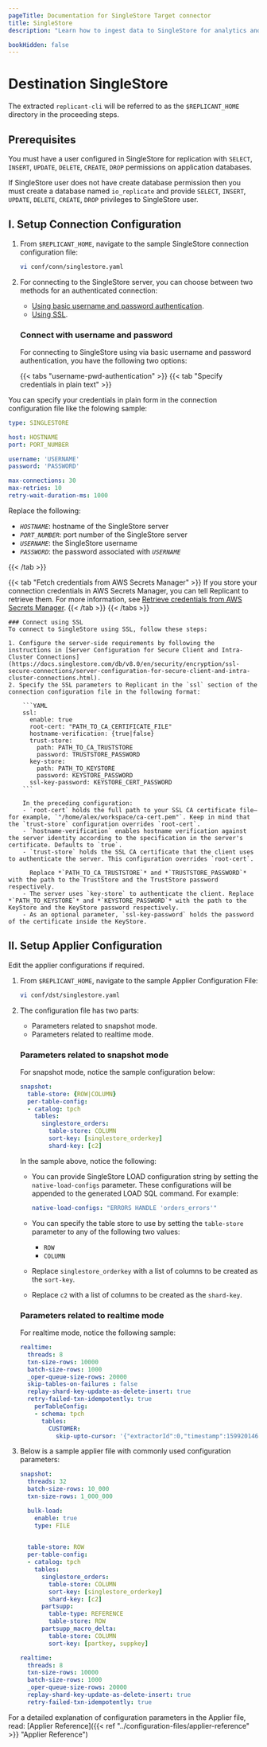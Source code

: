 ```yaml
---
pageTitle: Documentation for SingleStore Target connector
title: SingleStore
description: "Learn how to ingest data to SingleStore for analytics and ML, using Arcion's bleeding-edge CDC technology to keep data up-to-date."

bookHidden: false
---
```

# Destination SingleStore

The extracted `replicant-cli` will be referred to as the `$REPLICANT_HOME` directory in the proceeding steps.

## Prerequisites
You must have a user configured in SingleStore for replication with `SELECT`, `INSERT`, `UPDATE`, `DELETE`, `CREATE`, `DROP` permissions on application databases.

If SingleStore user does not have create database permission then you must create a database named `io_replicate` and provide `SELECT`, `INSERT`, `UPDATE`, `DELETE`, `CREATE`, `DROP` privileges to SingleStore user.

## I. Setup Connection Configuration

1. From `$REPLICANT_HOME`, navigate to the sample SingleStore connection configuration file:
    ```BASH
    vi conf/conn/singlestore.yaml
    ```

2. For connecting to the SingleStore server, you can choose between two methods for an authenticated connection:

    - [Using basic username and password authentication](#connect-with-username-and-password).
    - [Using SSL](#connect-using-ssl).

    ### Connect with username and password
    For connecting to SingleStore using via basic username and password authentication, you have the following two options:

    {{< tabs "username-pwd-authentication" >}}
    {{< tab "Specify credentials in plain text" >}}

You can specify your credentials in plain form in the connection configuration file like the folowing sample:

  ```YAML
  type: SINGLESTORE

  host: HOSTNAME
  port: PORT_NUMBER

  username: 'USERNAME'
  password: 'PASSWORD'

  max-connections: 30
  max-retries: 10
  retry-wait-duration-ms: 1000
  ```

  Replace the following:

  - *`HOSTNAME`*: hostname of the SingleStore server
  - *`PORT_NUMBER`*: port number of the SingleStore server
  - *`USERNAME`*: the SingleStore username
  - *`PASSWORD`*: the password associated with *`USERNAME`*

  {{< /tab >}}

  {{< tab "Fetch credentials from AWS Secrets Manager" >}}
  If you store your connection credentials in AWS Secrets Manager, you can tell Replicant to retrieve them. For more information, see [Retrieve credentials from AWS Secrets Manager](/docs/security/secrets-manager). 
  {{< /tab >}}
  {{< /tabs >}}

    ### Connect using SSL
    To connect to SingleStore using SSL, follow these steps:

    1. Configure the server-side requirements by following the instructions in [Server Configuration for Secure Client and Intra-Cluster Connections](https://docs.singlestore.com/db/v8.0/en/security/encryption/ssl-secure-connections/server-configuration-for-secure-client-and-intra-cluster-connections.html).
    2. Specify the SSL parameters to Replicant in the `ssl` section of the connection configuration file in the following format:

        ```YAML
        ssl:
          enable: true
          root-cert: "PATH_TO_CA_CERTIFICATE_FILE" 
          hostname-verification: {true|false}      
          trust-store:                    
            path: PATH_TO_CA_TRUSTSTORE
            password: TRUSTSTORE_PASSWORD
          key-store:                       
            path: PATH_TO_KEYSTORE
            password: KEYSTORE_PASSWORD
          ssl-key-password: KEYSTORE_CERT_PASSWORD
        ```

        In the preceding configuration:
        - `root-cert` holds the full path to your SSL CA certificate file—for example, `"/home/alex/workspace/ca-cert.pem"`. Keep in mind that the `trust-store` configuration overrides `root-cert`.
        - `hostname-verification` enables hostname verification against the server identity according to the specification in the server's certificate. Defaults to `true`.
        - `trust-store` holds the SSL CA certificate that the client uses to authenticate the server. This configuration overrides `root-cert`. 
        
          Replace *`PATH_TO_CA_TRUSTSTORE`* and *`TRUSTSTORE_PASSWORD`* with the path to the TrustStore and the TrustStore password respectively.
        - The server uses `key-store` to authenticate the client. Replace *`PATH_TO_KEYSTORE`* and *`KEYSTORE_PASSWORD`* with the path to the KeyStore and the KeyStore password respectively.
        - As an optional parameter, `ssl-key-password` holds the password of the certificate inside the KeyStore.
        
## II. Setup Applier Configuration

Edit the applier configurations if required.  

1. From `$REPLICANT_HOME`, navigate to the sample Applier Configuration File:
   ```BASH
   vi conf/dst/singlestore.yaml
   ```

2.  The configuration file has two parts:

    - Parameters related to snapshot mode.
    - Parameters related to realtime mode. 
  
    ### Parameters related to snapshot mode
    For snapshot mode, notice the sample configuration below:

    ```YAML
    snapshot:
      table-store: {ROW|COLUMN}
      per-table-config:
      - catalog: tpch
        tables:
          singlestore_orders:
            table-store: COLUMN
            sort-key: [singlestore_orderkey] 
            shard-key: [c2]
    ```

    In the sample above, notice the following:
    - You can provide SingleStore LOAD configuration string by setting the `native-load-configs` parameter. These configurations will be appended to the generated LOAD SQL command. For example:
     
      ```YAML
      native-load-configs: "ERRORS HANDLE 'orders_errors'"
      ```
    - You can specify the table store to use by setting the `table-store` parameter to any of the following two values:
      - `ROW`
      - `COLUMN`
    - Replace `singlestore_orderkey` with a list of columns to be created as the `sort-key`.
    - Replace `c2` with a list of columns to be created as the `shard-key`.
    
    ### Parameters related to realtime mode
    For realtime mode, notice the following sample:

    ```YAML
    realtime:
      threads: 8
      txn-size-rows: 10000
      batch-size-rows: 1000
      _oper-queue-size-rows: 20000
      skip-tables-on-failures : false
      replay-shard-key-update-as-delete-insert: true
      retry-failed-txn-idempotently: true
        perTableConfig:
        - schema: tpch
          tables:
            CUSTOMER:
              skip-upto-cursor: '{"extractorId":0,"timestamp":1599201466000,"log":"mariadb-bin.000200","position":36574666,"logSeqNum":1000,"slaveServerId":1,"v":1}'
    ```

3. Below is a sample applier file with commonly used configuration parameters:
    ```YAML
    snapshot:
      threads: 32
      batch-size-rows: 10_000
      txn-size-rows: 1_000_000

      bulk-load:
        enable: true
        type: FILE
        

      table-store: ROW
      per-table-config:
      - catalog: tpch
        tables:
          singlestore_orders:
            table-store: COLUMN
            sort-key: [singlestore_orderkey]
            shard-key: [c2]
          partsupp:
            table-type: REFERENCE
            table-store: ROW
          partsupp_macro_delta:
            table-store: COLUMN
            sort-key: [partkey, suppkey]

    realtime:
      threads: 8
      txn-size-rows: 10000
      batch-size-rows: 1000
      _oper-queue-size-rows: 20000
      replay-shard-key-update-as-delete-insert: true
      retry-failed-txn-idempotently: true
    ```
    
For a detailed explanation of configuration parameters in the Applier file, read: [Applier Reference]({{< ref "../configuration-files/applier-reference" >}} "Applier Reference")
